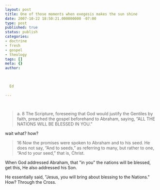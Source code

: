 ```yaml
---
layout: post
title: One of those moments when exegesis makes the sun shine
date: 2007-10-22 18:50:21.000000000 -07:00
type: post
published: true
status: publish
categories:
- doctrine
- fresh
- gospel
- theology
tags: []
meta: {}
author:
  
  
  
  Ed
  
---
```

<br />
<blockquote><p>a. 8 The Scripture, foreseeing that God would justify the Gentiles by faith, preached the gospel beforehand to Abraham, saying, “ALL THE NATIONS WILL BE BLESSED IN YOU.”</p></blockquote>
<p>wait what? how?</p>
<blockquote><p>16 Now the promises were spoken to Abraham and to his seed. He does not say, “And to seeds,” as referring to many, but rather to one, “And to your seed,” that is, Christ.</p></blockquote>
<p>When God addressed Abraham, that "in you" the nations will be blessed, get this, He also addressed his Son.</p>
<p>He essentially said, "Jesus, you will bring about blessing to the Nations." How? Through the Cross.</p>
